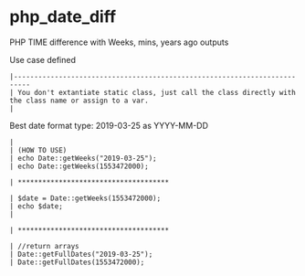 # php_date_diff
PHP TIME difference with Weeks, mins, years ago outputs


Use case defined


    |--------------------------------------------------------------------------
    | You don't extantiate static class, just call the class directly with the class name or assign to a var.
    |


Best date format type: 2019-03-25 as YYYY-MM-DD


    |
    | (HOW TO USE)
    | echo Date::getWeeks("2019-03-25");
    | echo Date::getWeeks(1553472000);
    
    | *************************************
    
    | $date = Date::getWeeks(1553472000);
    | echo $date;
    |
    
    | ************************************* 
    
    | //return arrays
    | Date::getFullDates("2019-03-25");
    | Date::getFullDates(1553472000); 
